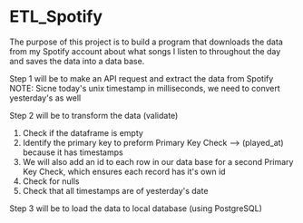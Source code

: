 # ETL_Spotify
The purpose of this project is to build a program that downloads the data from my Spotify account about what songs I listen to throughout the day and saves the data into a data base. 

Step 1 will be to make an API request and extract the data from Spotify
NOTE: Sicne today's unix timestamp in milliseconds, we need to convert yesterday's as well

Step 2 will be to transform the data (validate)
1. Check if the dataframe is empty
2. Identify the primary key to preform Primary Key Check --> (played_at) because it has timestamps
3. We will also add an id to each row in our data base for a second Primary Key Check, which ensures each record has it's own id
4. Check for nulls
5. Check that all timestamps are of yesterday's date

Step 3 will be to load the data to local database (using PostgreSQL)

